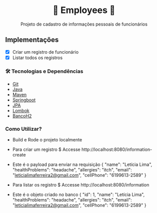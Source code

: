 <h1 align="center">🚀 Employees 🚀</h1>
<p align="center">Projeto de cadastro de informações pessoais de funcionários</p>

## Implementações
- [x] Criar um registro de funcionário
- [x] Listar todos os registros

### 🛠 Tecnologias e Dependências
* [Git](#Git)
* [Java](#Java)
* [Maven](#Maven)
* [Springboot](#Springboot)
* [JPA](#JPA)
* [Lombok](#Lombok)
* [BancoH2](#BancoH2)


### Como Utilizar?
- Build e Rode o projeto localmente
- Para criar um registro 
$ Accesse http://localhost:8080/information-create
 - Este é o payload para enviar na requisição
{
  "name": "Letícia Lima",
  "healthProblems": "headache",
  "allergies": "itch",
  "email": "leticialimaferreira2@gmail.com",
  "cellPhone": "6199613-2589"
}

- Para listar os registro 
$ Accesse http://localhost:8080/information
- Este é o objeto criado no banco
{
  "id": 1,
  "name": "Letícia Lima",
  "healthProblems": "headache",
  "allergies": "itch",
  "email": "leticialimaferreira2@gmail.com",
  "cellPhone": "6199613-2589"
}



